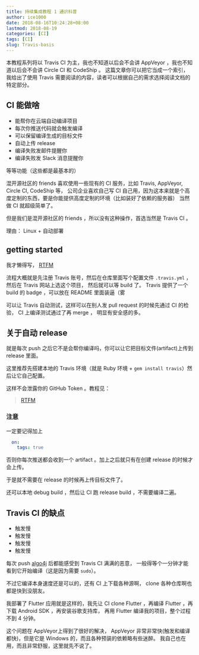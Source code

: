 ```yaml
---
title: 持续集成教程 1 通识科普
author: ice1000
date: 2018-08-16T10:24:28+08:00
lastmod: 2018-08-19
categories: [CI]
tags: [CI]
slug: Travis-basis
---
```


本教程系列将以 Travis CI 为主，我也不知道以后会不会讲 AppVeyor ，我也不知道以后会不会讲 Circle CI 和 CodeShip 。
这篇文章你可以把它当成一个索引，我给出了使用 Travis 需要阅读的内容，读者可以根据自己的需求选择阅读文档的特定部分。

## CI 能做啥

+ 能帮你在云端自动编译项目
+ 每次你推送代码就会触发编译
+ 可以保留编译生成的目标文件
+ 自动上传 release
+ 编译失败发邮件提醒你
+ 编译失败发 Slack 消息提醒你

等等功能（这些都是最基本的）

混开源社区的 friends 喜欢使用一些现有的 CI 服务，比如 Travis, AppVeyor, Circle CI, CodeShip 等，
公司企业喜欢自己写 CI 自己用，因为这本来就是个高度定制的东西，要是你能提供高度定制的环境（比如装好了依赖的服务器）
当然做 CI 就超级简单了。

但是我们是混开源社区的 friends ，所以没有这种操作，首选当然是 Travis CI 。

理由： Linux \+ 自动部署
<!--more-->

## getting started

我才懒得写， [RTFM](https://docs.travis-ci.com/)

流程大概就是先注册 Travis 账号，然后在仓库里面写个配置文件 `.travis.yml` ，然后在 Travis 网站上选这个项目，
然后就可以等 build 了。 Travis 提供了一个 build 的 badge ，可以放在 README 里面装逼（雾

可以让 Travis 自动测试，这样可以在别人发 pull request 的时候先通过 CI 的检验， CI 上编译测试通过了再 merge ，
明显有安全感的多。

## 关于自动 release

就是每次 push 之后它不是会帮你编译吗，你可以让它把目标文件(artifact)上传到 release 里面。

这里推荐先搭建本地的 Travis 环境（就是 Ruby 环境 \+ `gem install travis`）然后让它自己配置。

这样不会泄露你的 GitHub Token 。教程见：

> [RTFM](https://docs.travis-ci.com/user/deployment/releases/#Authenticating-with-an-Oauth-token)

### 注意

一定要记得加上

```yaml
  on:
    tags: true
```

否则你每次推送都会收到一个 artifact 。加上之后就只有在创建 release 的时候才会上传。

于是就不需要在 release 的时候再上传目标文件了。

还可以本地 debug build ，然后让 CI 跑 release build ，不需要编译二遍。

## Travis CI 的缺点

+ 触发慢
+ 触发慢
+ 触发慢
+ 触发慢

每次 push [algo4j](https://github.com/ice1000/algo4j) 后都能感受到 Travis CI 满满的恶意，
一般得等个一分钟才能看到它开始编译（这是因为需要 `sudo`）。

不过它编译本身速度还是可以的，还有 CI 上下载各种源啊， clone 各种仓库啊也都是快到没朋友。

我部署了 Flutter 应用就是这样的，我先让 CI clone Flutter ，再编译 Flutter ，再下载 Android SDK ，再安装谷歌支持库，
再用 Flutter 编译我的项目，整个过程不到 4 分钟。

这个问题在 AppVeyor上得到了很好的解决， AppVeyor 非常非常快(触发和编译都快)，但是它是 Windows 的，而且各种预装的依赖略有些迷醉。
我自己也在用，而且非常舒服，这里就先不说了。
